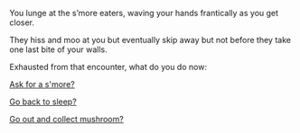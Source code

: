 You lunge at the s’more eaters, waving your hands frantically as you get closer.

They hiss and moo at you but eventually skip away but not before they take one last bite of your walls.

Exhausted from that encounter, what do you do now:

[Ask for a s'more?](../smore-eating/delicious.md)

[Go back to sleep?](../expired-milk/expired-milk.md)

[Go out and collect mushroom?](../../../mushroom/collect_mushroom.md)